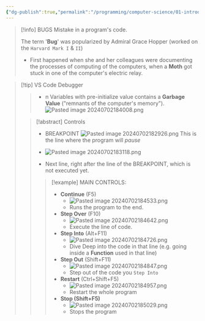 ```yaml
---
{"dg-publish":true,"permalink":"/programming/computer-science/01-introduction/006-debugging/","tags":["computerscience","cs50","c_lang","#debugging"],"created":"2024-11-09T11:30:10.819+08:00"}
---
```



> [!info] BUGS
> Mistake in a program's code.
> 
> The term '__Bug__' was popularized by Admiral Grace Hopper (worked on the `Harvard Mark I` & `II`)
> 	- First happened when she and her colleagues were documenting the processes of computing of the computers, when a __Moth__ got stuck in one of the computer's electric relay.

> [!tip] VS Code Debugger
> > - n Variables with pre-initialize value contains a __Garbage Value__ ("remnants of the computer's memory").
> ![Pasted image 20240702184008.png](/img/user/PROGRAMMING/Computer%20Science/01%20Introduction/attachments/Pasted%20image%2020240702184008.png)
> 
>> [!abstract] Controls
>> - BREAKPOINT 
>> ![Pasted image 20240702182926.png](/img/user/PROGRAMMING/Computer%20Science/01%20Introduction/attachments/Pasted%20image%2020240702182926.png)
>> 	This is the line where the program will _pause_
>> 
>> - ![Pasted image 20240702183118.png](/img/user/PROGRAMMING/Computer%20Science/01%20Introduction/attachments/Pasted%20image%2020240702183118.png)
>> 	- Next line, right after the line of the BREAKPOINT, which is not executed yet.
>> 
>>> [!example] MAIN CONTROLS:
>>> - __Continue__ (F5)
>>> 	- ![Pasted image 20240702184533.png](/img/user/PROGRAMMING/Computer%20Science/01%20Introduction/attachments/Pasted%20image%2020240702184533.png)
>>> 	- Runs the program to the end.
>>> - __Step Over__ (F10)
>>> 	- ![Pasted image 20240702184642.png](/img/user/PROGRAMMING/Computer%20Science/01%20Introduction/attachments/Pasted%20image%2020240702184642.png)
>>> 	- Execute the line of code.
>>> - __Step Into__ (Alt+F11)
>>> 	- ![Pasted image 20240702184726.png](/img/user/PROGRAMMING/Computer%20Science/01%20Introduction/attachments/Pasted%20image%2020240702184726.png)
>>> 	- Dive Deep into the code in that line (e.g. going inside a __Function__ used in that line)
>>> - __Step Out__ (Shift+F11)
>>> 	- ![Pasted image 20240702184847.png](/img/user/PROGRAMMING/Computer%20Science/01%20Introduction/attachments/Pasted%20image%2020240702184847.png)
>>> 	- Step out of the code you `Step Into`
>>> - __Restart__ (Ctrl+Shift+F5)
>>> 	- ![Pasted image 20240702184957.png](/img/user/PROGRAMMING/Computer%20Science/01%20Introduction/attachments/Pasted%20image%2020240702184957.png)
>>> 	- Restart the whole program
>>> - __Stop (Shift+F5)__
>>> 	- ![Pasted image 20240702185029.png](/img/user/PROGRAMMING/Computer%20Science/01%20Introduction/attachments/Pasted%20image%2020240702185029.png)
>>> 	- Stops the program

